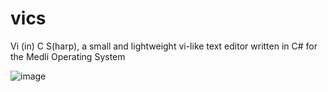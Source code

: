 # vics
Vi (in) C S(harp), a small and lightweight vi-like text editor written in C# for the Medli Operating System

![image](https://github.com/Siaranite-Solutions/vics/assets/19764552/6a10a89f-859d-4f8d-b0a5-17747da98680)

